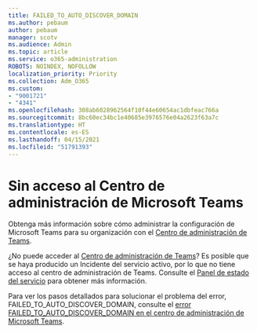 ```yaml
---
title: FAILED_TO_AUTO_DISCOVER_DOMAIN
ms.author: pebaum
author: pebaum
manager: scotv
ms.audience: Admin
ms.topic: article
ms.service: o365-administration
ROBOTS: NOINDEX, NOFOLLOW
localization_priority: Priority
ms.collection: Adm_O365
ms.custom:
- "9001721"
- "4341"
ms.openlocfilehash: 308ab6028962564f10f44e60654ac1dbfeac766a
ms.sourcegitcommit: 8bc60ec34bc1e40685e3976576e04a2623f63a7c
ms.translationtype: HT
ms.contentlocale: es-ES
ms.lasthandoff: 04/15/2021
ms.locfileid: "51791393"
---
```

# <a name="no-access-to-teams-admin-center"></a>Sin acceso al Centro de administración de Microsoft Teams

Obtenga más información sobre cómo administrar la configuración de Microsoft Teams para su organización con el [Centro de administración de Teams](https://docs.microsoft.com/microsoftteams/enable-features-office-365).

¿No puede acceder al [Centro de administración de Teams](https://docs.microsoft.com/microsoftteams/enable-features-office-365)? Es posible que se haya producido un Incidente del servicio activo, por lo que no tiene acceso al centro de administración de Teams. Consulte el [Panel de estado del servicio](https://status.office365.com/) para obtener más información.

Para ver los pasos detallados para solucionar el problema del error, FAILED_TO_AUTO_DISCOVER_DOMAIN, consulte el [error FAILED_TO_AUTO_DISCOVER_DOMAIN en el centro de administración de Microsoft Teams](https://docs.microsoft.com/microsoftteams/troubleshoot/teams-administration/failed-to-auto-discover-domain-error-teams-admin-center).

